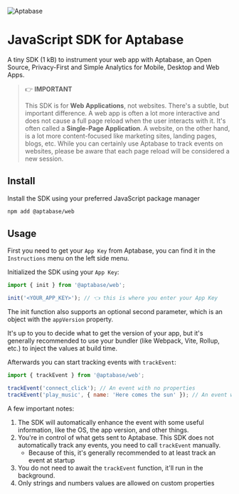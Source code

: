![Aptabase](https://aptabase.com/og.png)

# JavaScript SDK for Aptabase

A tiny SDK (1 kB) to instrument your web app with Aptabase, an Open Source, Privacy-First and Simple Analytics for Mobile, Desktop and Web Apps.

> 👉 **IMPORTANT**
>
> This SDK is for **Web Applications**, not websites. There's a subtle, but important difference. A web app is often a lot more interactive and does not cause a full page reload when the user interacts with it. It's often called a **Single-Page Application**. A website, on the other hand, is a lot more content-focused like marketing sites, landing pages, blogs, etc. While you can certainly use Aptabase to track events on websites, please be aware that each page reload will be considered a new session.

## Install

Install the SDK using your preferred JavaScript package manager

```bash
npm add @aptabase/web
```

## Usage

First you need to get your `App Key` from Aptabase, you can find it in the `Instructions` menu on the left side menu.

Initialized the SDK using your `App Key`:

```js
import { init } from '@aptabase/web';

init('<YOUR_APP_KEY>'); // 👈 this is where you enter your App Key
```

The init function also supports an optional second parameter, which is an object with the `appVersion` property.

It's up to you to decide what to get the version of your app, but it's generally recommended to use your bundler (like Webpack, Vite, Rollup, etc.) to inject the values at build time.

Afterwards you can start tracking events with `trackEvent`:

```js
import { trackEvent } from '@aptabase/web';

trackEvent('connect_click'); // An event with no properties
trackEvent('play_music', { name: 'Here comes the sun' }); // An event with a custom property
```

A few important notes:

1. The SDK will automatically enhance the event with some useful information, like the OS, the app version, and other things.
2. You're in control of what gets sent to Aptabase. This SDK does not automatically track any events, you need to call `trackEvent` manually.
   - Because of this, it's generally recommended to at least track an event at startup
3. You do not need to await the `trackEvent` function, it'll run in the background.
4. Only strings and numbers values are allowed on custom properties
